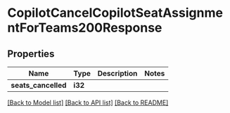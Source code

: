 # CopilotCancelCopilotSeatAssignmentForTeams200Response

## Properties

Name | Type | Description | Notes
------------ | ------------- | ------------- | -------------
**seats_cancelled** | **i32** |  | 

[[Back to Model list]](../README.md#documentation-for-models) [[Back to API list]](../README.md#documentation-for-api-endpoints) [[Back to README]](../README.md)



